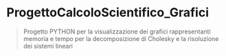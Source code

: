 # ProgettoCalcoloScientifico_Grafici
> Progetto PYTHON per la visualizzazione dei grafici rappresentanti memoria e tempo per la decomposizione di Cholesky e la risoluzione dei sistemi lineari
